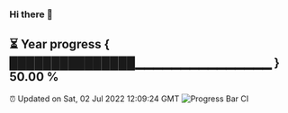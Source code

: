 ### Hi there 👋
⏳ Year progress { ███████████████▁▁▁▁▁▁▁▁▁▁▁▁▁▁▁ } 50.00 %
---
⏰ Updated on Sat, 02 Jul 2022 12:09:24 GMT
![Progress Bar CI](https://github.com/Moyi321/Moyi321/workflows/Progress%20Bar%20CI/badge.svg)
